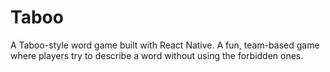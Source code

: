 # Taboo
A Taboo-style word game built with React Native. A fun, team-based game where players try to describe a word without using the forbidden ones.
